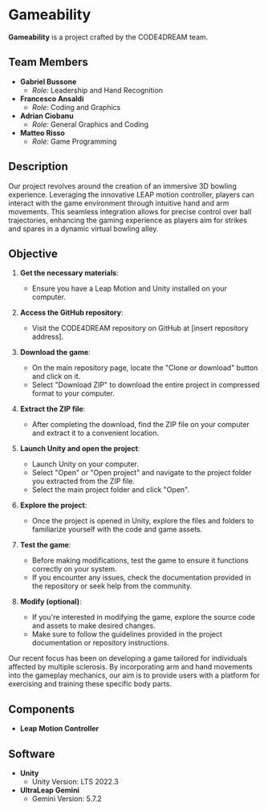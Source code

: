 # Gameability

**Gameability** is a project crafted by the CODE4DREAM team.

## Team Members

- **Gabriel Bussone**
  - *Role:* Leadership and Hand Recognition
- **Francesco Ansaldi**
  - *Role:* Coding and Graphics
- **Adrian Ciobanu**
  - *Role:* General Graphics and Coding
- **Matteo Risso**
  - *Role:* Game Programming

## Description

Our project revolves around the creation of an immersive 3D bowling experience. Leveraging the innovative LEAP motion controller, players can interact with the game environment through intuitive hand and arm movements. This seamless integration allows for precise control over ball trajectories, enhancing the gaming experience as players aim for strikes and spares in a dynamic virtual bowling alley.

## Objective

1. **Get the necessary materials**:
   - Ensure you have a Leap Motion and Unity installed on your computer.

2. **Access the GitHub repository**:
   - Visit the CODE4DREAM repository on GitHub at [insert repository address].

3. **Download the game**:
   - On the main repository page, locate the "Clone or download" button and click on it.
   - Select "Download ZIP" to download the entire project in compressed format to your computer.

4. **Extract the ZIP file**:
   - After completing the download, find the ZIP file on your computer and extract it to a convenient location.

5. **Launch Unity and open the project**:
   - Launch Unity on your computer.
   - Select "Open" or "Open project" and navigate to the project folder you extracted from the ZIP file.
   - Select the main project folder and click "Open".

6. **Explore the project**:
   - Once the project is opened in Unity, explore the files and folders to familiarize yourself with the code and game assets.

7. **Test the game**:
   - Before making modifications, test the game to ensure it functions correctly on your system.
   - If you encounter any issues, check the documentation provided in the repository or seek help from the community.

8. **Modify (optional)**:
   - If you're interested in modifying the game, explore the source code and assets to make desired changes.
   - Make sure to follow the guidelines provided in the project documentation or repository instructions.


Our recent focus has been on developing a game tailored for individuals affected by multiple sclerosis. By incorporating arm and hand movements into the gameplay mechanics, our aim is to provide users with a platform for exercising and training these specific body parts.

## Components

- **Leap Motion Controller**

## Software

- **Unity**
  - Unity Version: LTS 2022.3
- **UltraLeap Gemini**
  - Gemini Version: 5.7.2
